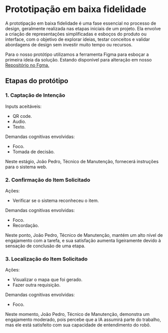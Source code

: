 # Prototipação em baixa fidelidade


A prototipação em baixa fidelidade é uma fase essencial no processo de design, geralmente realizada nas etapas iniciais de um projeto. Ela envolve a criação de representações simplificadas e esboços do produto ou interface, com o objetivo de explorar ideias, testar conceitos e validar abordagens de design sem investir muito tempo ou recursos.

Para o nosso protótipo utilizamos a ferramenta Figma para esboçar a primeira ideia da solução. Estando disponível para alteração em nosso [Repositório no Fgma.](https://www.figma.com/proto/3lIC2GMbAbxG8NXGy7G8Sl/Ambev?type=design&node-id=418-22&t=4B88Cz1Fa6lqMyVx-1&scaling=scale-down&page-id=0%3A1&starting-point-node-id=414%3A13&mode=design)


## Etapas do protótipo

### 1. Captação de Intenção
Inputs aceitáveis:

- QR code.
- Audio.
- Texto.

Demandas cognitivas envolvidas:

- Foco.
- Tomada de decisão.

Neste estágio, João Pedro, Técnico de Manutenção, fornecerá instruções para o sistema web.


### 2. Confirmação do Item Solicitado
Ações:

- Verificar se o sistema reconheceu o item.

Demandas cognitivas envolvidas:

- Foco.
- Recordação.

Neste ponto, João Pedro, Técnico de Manutenção, mantém um alto nível de engajamento com a tarefa, e sua satisfação aumenta ligeiramente devido à sensação de conclusão de uma etapa.

### 3. Localização do Item Solicitado
Ações:

- Visualizar o mapa que foi gerado.
- Fazer outra requisição.

Demandas cognitivas envolvidas:

- Foco.

Neste momento, João Pedro, Técnico de Manutenção, demonstra um engajamento moderado, pois percebe que a IA assumirá parte do trabalho, mas ele está satisfeito com sua capacidade de entendimento do robô.
